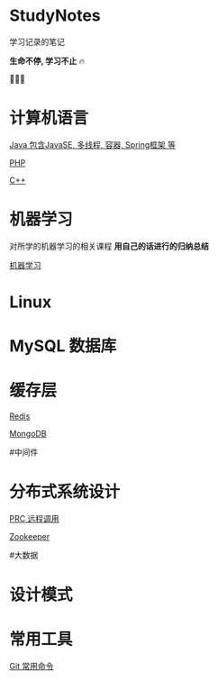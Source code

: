 # StudyNotes
学习记录的笔记

**生命不停, 学习不止** 🔥

🏃🏃‍♀️



# 计算机语言

[Java 包含JavaSE, 多线程, 容器, Spring框架 等](Java/README.md)

[PHP]()

[C++]()



# 机器学习

对所学的机器学习的相关课程 **用自己的话进行的归纳总结**

[机器学习](机器学习/README.md)





# Linux







# MySQL 数据库







# 缓存层

[Redis]()

[MongoDB]()







#中间件







# 分布式系统设计

[PRC 远程调用]()

[Zookeeper]()







#大数据







# 设计模式





# 常用工具

[Git 常用命令]()

